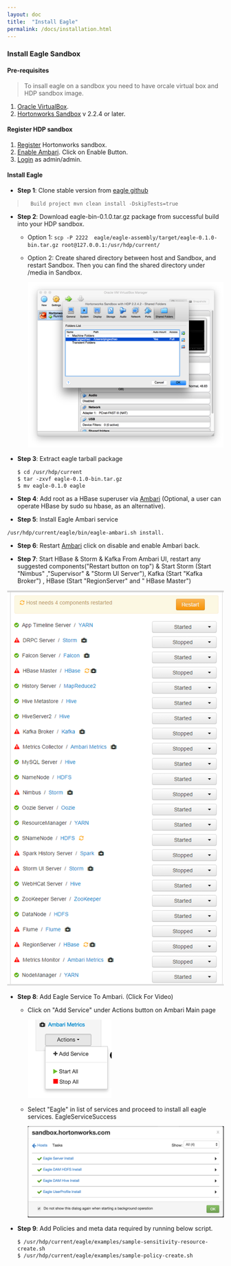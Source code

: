 ```yaml
---
layout: doc
title:  "Install Eagle" 
permalink: /docs/installation.html
---
```


### Install Eagle Sandbox

#### Pre-requisites

> To insall eagle on a sandbox you need to have orcale virtual box and HDP sandbox image.

1. [Oracle VirtualBox](https://www.virtualbox.org/wiki/Downloads).
2. [Hortonworks Sandbox](http://hortonworks.com/products/hortonworks-sandbox/#install) v 2.2.4 or later.

#### Register HDP sandbox 

1. [Register](http://127.0.0.1:8888/) Hortonworks sandbox.
2. [Enable Ambari](http://127.0.0.1:8000/). Click on Enable Button.
3. [Login](http://127.0.0.1:8080) as admin/admin.

#### Install Eagle

* **Step 1**: Clone stable version from [eagle github](https://github.corp.ebay.com/eagle/eagle/tree/release1.0)
>       Build project mvn clean install -DskipTests=true

* **Step 2**:  Download eagle-bin-0.1.0.tar.gz package from successful build into your HDP sandbox.

    * Option 1: `scp -P 2222  eagle/eagle-assembly/target/eagle-0.1.0-bin.tar.gz root@127.0.0.1:/usr/hdp/current/`


    * Option 2: Create shared directory between host and Sandbox, and restart Sandbox. Then you can find the shared directory under /media in Sandbox.

		![Adding a shared folder](/images/docs/Sharedfolder.jpg "Adding a shared folder")

* **Step 3**: Extract eagle tarball package

      $ cd /usr/hdp/current
      $ tar -zxvf eagle-0.1.0-bin.tar.gz
      $ mv eagle-0.1.0 eagle

* **Step 4**: Add root as a HBase superuser via [Ambari](http://127.0.0.1:8080/#/main/services/HBASE/configs) (Optional, a user can operate HBase by sudo su hbase, as an alternative).

* **Step 5**: Install Eagle Ambari service 
>
    /usr/hdp/current/eagle/bin/eagle-ambari.sh install.

* **Step 6**: Restart [Ambari](http://127.0.0.1:8000/) click on disable and enable Ambari back.

* **Step 7**: Start HBase & Storm & Kafka
From Ambari UI, restart any suggested components("Restart button on top") & Start Storm (Start "Nimbus" ,"Supervisor" & "Storm UI Server"), Kafka (Start "Kafka Broker") , HBase (Start "RegionServer"  and " HBase Master") 
>
![Restart Services](/images/docs/Services.png "Services")

* **Step 8**: Add Eagle Service To Ambari. (Click For Video)

	* Click on "Add Service" under Actions button on Ambari Main page 

		![AddService](/images/docs/AddService.png "AddService")
	
	* Select "Eagle" in list of services and proceed to install all eagle services. 
EagleServiceSuccess

		![Eagle Services](/images/docs/EagleServiceSuccess.png "Eagle Services")

* **Step 9**: Add Policies and meta data required by running below script.

      $ /usr/hdp/current/eagle/examples/sample-sensitivity-resource-create.sh 
      $ /usr/hdp/current/eagle/examples/sample-policy-create.sh

